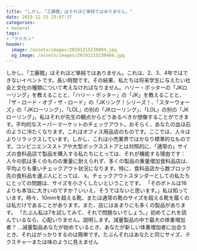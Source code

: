 ```yaml
---
title: "しかし、「工藤館」はそれほど単純ではありません。"
date: 2019-12-15 23:07:37
categories:
- General
tags:
- "クドカン"
header:
  image: /assets/images/20191215230404.jpg
  og_image: /assets/images/20191215230404.jpg
---
```


しかし、「工藤館」はそれほど単純ではありません。これは、2、3、4年ではできないイベントです。長い時間です。その結果、私たちは将来学生に与えたい社会と文化の種類について考えなければなりません。ハリー・ポッターの「JKローリング」を教えることと、「ハリー・ポッター」の「JK」を教えることと、「ザ・ロード・オブ・ザ・ロード」の「JKリング！シリーズ！、「スターウォーズ」の「JKローリング」、「LOL」の別の「JKローリング」、「LOL」の別の「JKローリング」。私はそれが先生の観点からどうあるべきか想像することができます。平均的なスーパーマーケットのチェックアウト。おそらく、あなたの血は石のように冷たくなります。これはオフィス用品店のものです。ここでは、人々はよりリラックスしています。しかし、これは小売業界ではかなり標準的なものです。コンビニエンスストアや大型ボックスストアとは対照的に、「通常の」サイズの食料品店で製品を購入する私たちにとっては、それが機能する理由です：人々の肌は多くのものの重量に耐えられず、多くの製品の重量増加食料品店は、平均よりも重いチェックアウト状況になります。特に、食料品店から数ブロック先の食料品を運ぶ人にとっては、 k。チェックアウトスタンダーとしての私たちにとっての問題は、サイズを小さくしたいということです。 「そのボトルは16よりも本当に大きいのですか？いいえ、そうではないと思います。」私は知っています。時々、10mmを超える靴、または通常の靴のサイズを超える靴を履くのは私だけであることがあります。また、店にはあまりにも多くの製品があります。 「たぶん私は7を試してみて、それで問題ないでしょう。」初めてこれを読んでいるなら、心配いりません。説明します。減量製品の中で最大の体重増加者？ …減量製品あなたが始めているとき、あなたが新しい体重増加者に出会うとき、それはがっかりするのは簡単です。たぶんそれはあなたと同じサイズ、テクスチャーまたは味のように見えません
